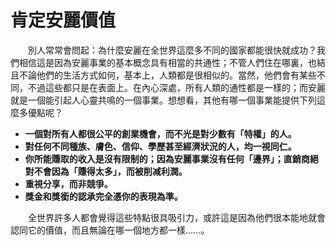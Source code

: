 # 肯定安麗價值

  別人常常會問起：為什麼安麗在全世界這麼多不同的國家都能很快就成功？我們相信這是因為安麗事業的基本概念具有相當的共通性；不管人們住在哪裏，也結且不論他們的生活方式如何，基本上，人類都是很相似的。當然，他們會有某些不同，不過這些都只是在表面上。在內心深處，所有人類的通性都是一樣的；而安麗就是一個能引起人心靈共鳴的一個事業。想想看，其他有哪一個事業能提供下列這麼多優點呢？

* **一個對所有人都很公平的創業機會，而不光是對少數有「特權」的人。**
* **對任何不同種族、膚色、信仰、學歷甚至經濟狀況的人，均一視同仁。**
* **你所能賺取的收入是沒有限制的；因為安麗事業沒有任何「邊界」；直銷商絕對不會因為「賺得太多」，而被削减利潤。**
* **重視分享，而非競爭。**
* **獎金和獎銜的認承完全憑你的表現為準。**

  全世界許多人都會覺得這些特點很具吸引力，或許這是因為他們很本能地就會認同它的價值，而且無論在哪一個地方都一樣……。
